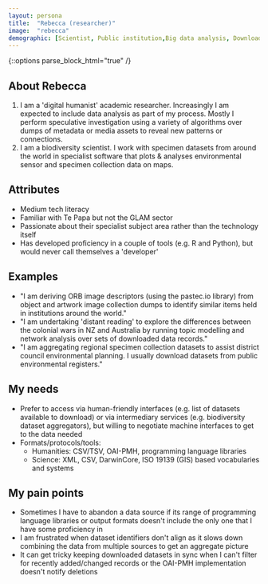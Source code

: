 ```yaml
---
layout: persona
title:  "Rebecca (researcher)"
image:  "rebecca"
demographic: [Scientist, Public institution,Big data analysis, Downloads]
---
```


{::options parse_block_html="true" /}
<div class="col">

## About Rebecca

1. I am a 'digital humanist' academic researcher.  Increasingly I am expected to include data analysis as part of my process.  Mostly I perform speculative investigation using a variety of algorithms over dumps of metadata or media assets to reveal new patterns or connections.
2. I am a biodiversity scientist.  I work with specimen datasets from around the world in specialist software that plots & analyses environmental sensor and specimen collection data on maps.

## Attributes

* Medium tech literacy
* Familiar with Te Papa but not the GLAM sector
* Passionate about their specialist subject area rather than the technology itself
* Has developed proficiency in a couple of tools (e.g. R and Python), but would never call themselves a 'developer'

</div>
<div class="col">

## Examples

* "I am deriving ORB image descriptors (using the pastec.io library) from object and artwork image collection dumps to identify similar items held in institutions around the world."
* "I am undertaking 'distant reading' to explore the differences between the colonial wars in NZ and Australia by running topic modelling and network analysis over sets of downloaded data records."
* "I am aggregating regional specimen collection datasets to assist district council environmental planning. I usually download datasets from public environmental registers."

</div>
<div class="col">

## My needs

* Prefer to access via human-friendly interfaces (e.g. list of datasets available to download) or via intermediary services (e.g. biodiversity dataset aggregators), but willing to negotiate machine interfaces to get to the data needed
* Formats/protocols/tools: 
  * Humanities: CSV/TSV, OAI-PMH, programming language libraries
  * Science: XML, CSV, DarwinCore, ISO 19139 (GIS) based vocabularies and systems

## My pain points

* Sometimes I have to abandon a data source if its range of programming language libraries or output formats doesn't include the only one that I have some proficiency in
* I am frustrated when dataset identifiers don't align as it slows down combining the data from multiple sources to get an aggregate picture
* It can get tricky keeping downloaded datasets in sync when I can't filter for recently added/changed records or the OAI-PMH implementation doesn't notify deletions

</div>
